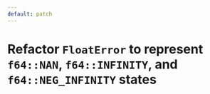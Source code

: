 ```yaml
---
default: patch
---
```


# Refactor `FloatError` to represent `f64::NAN`, `f64::INFINITY`, and `f64::NEG_INFINITY` states
